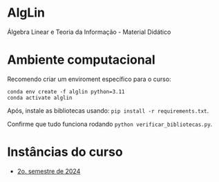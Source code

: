 # AlgLin
Álgebra Linear e Teoria da Informação - Material Didático

# Ambiente computacional

Recomendo criar um enviroment específico para o curso:

    conda env create -f alglin python=3.11
    conda activate alglin

Após, instale as bibliotecas usando: `pip install -r requirements.txt`.

Confirme que tudo funciona rodando `python verificar_bibliotecas.py`.

# Instâncias do curso

* [2o. semestre de 2024](sobre_2024s2.md)